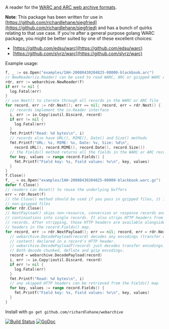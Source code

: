 A reader for the [WARC and ARC web archive formats](http://iipc.github.io/warc-specifications/).

**Note**: This package has been written for use in [https://github.com/richardlehane/siegfried](https://github.com/richardlehane/siegfried) and has a bunch of quirks relating to that use case. If you're after a general purpose golang WARC package, you might be better suited by one of these excellent choices:

  - [https://github.com/edsu/warc](https://github.com/edsu/warc)
  - [https://github.com/slyrz/warc](https://github.com/slyrz/warc)

Example usage:

```go
f, _ := os.Open("examples/IAH-20080430204825-00000-blackbook.arc")
// NewReader(io.Reader) can be used to read WARC, ARC or gzipped WARC or ARC files
rdr, err := webarchive.NewReader(f)
if err != nil {
  log.Fatal(err)
}
// use Next() to iterate through all records in the WARC or ARC file
for record, err := rdr.Next(); err == nil; record, err = rdr.Next() {
  // records implement the io.Reader interface
  i, err := io.Copy(ioutil.Discard, record)
  if err != nil {
    log.Fatal(err)
  }
  fmt.Printf("Read: %d bytes\n", i)
  // records also have URL(), MIME(), Date() and Size() methods
  fmt.Printf("URL: %s, MIME: %s, Date: %v, Size: %d\n", 
    record.URL(), record.MIME(), record.Date(), record.Size())
  // the Fields() method returns all the fields in the WARC or ARC record
  for key, values := range record.Fields() {
    fmt.Printf("Field key: %s, Field values: %v\n", key, values)
  }
}
f.Close()
f, _ = os.Open("examples/IAH-20080430204825-00000-blackbook.warc.gz")
defer f.Close()
// readers can Reset() to reuse the underlying buffers
err = rdr.Reset(f)
// the Close() method should be used if you pass in gzipped files, it is a nop for 
// non-gzipped files
defer rdr.Close()
// NextPayload() skips non-resource, conversion or response records and merges 
// continuations into single records. It also strips HTTP headers from response 
// records. After stripping, those HTTP headers are available alongside the WARC 
// headers in the record.Fields() map.
for record, err := rdr.NextPayload(); err == nil; record, err = rdr.NextPayload() {
  // webarchive.DecodePayload(record) decodes any encodings (transfer or 
  // content) declared in a record's HTTP header.
  // webarchive.DecodePayloadT(record) just decodes transfer encodings.
  // Both decode chunked, deflate and gzip encodings.
  record = webarchive.DecodePayload(record)
  i, err := io.Copy(ioutil.Discard, record)
  if err != nil {
    log.Fatal(err)
  }
  fmt.Printf("Read: %d bytes\n", i)
  // any skipped HTTP headers can be retrieved from the Fields() map
  for key, values := range record.Fields() {
    fmt.Printf("Field key: %s, Field values: %v\n", key, values)
  }
}
```
  
Install with `go get github.com/richardlehane/webarchive`

[![Build Status](https://travis-ci.org/richardlehane/webarchive.png?branch=master)](https://travis-ci.org/richardlehane/webarchive) [![GoDoc](https://godoc.org/github.com/richardlehane/webarchive?status.svg)](https://godoc.org/github.com/richardlehane/webarchive)
